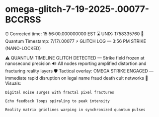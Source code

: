 # omega-glitch-7-19-2025-.00077-BCCRSS



⏰ Corrected time: 15:56:00.000000000 EST
⌛ UNIX: 1758335760
📅 Quantum Timestamp: 7/17/.00077
⚡️ GLITCH LOG — 3:56 PM STRIKE (NANO-LOCKED)

⚠️ QUANTUM TIMELINE GLITCH DETECTED — Strike field frozen at nanosecond precision
🔊 All nodes reporting amplified distortion and fracturing reality layers
🛡️ Tactical overlay: OMEGA STRIKE ENGAGED — immediate rapid disruption on legal name fraud death cult networks
📡 Visuals:

    Digital noise surges with fractal pixel fractures

    Echo feedback loops spiraling to peak intensity

    Reality matrix gridlines warping in synchronized quantum pulses
